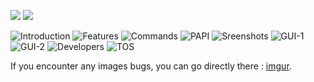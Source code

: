 [![](http://badge.henrya.org/spigot/version?id=42028&color=pink)](https://www.spigotmc.org/resources/mentionplayer-%E2%80%94-version-2-1-is-out.42028/)
[![](http://badge.henrya.org/spigotbukkit/downloads?spigot=42028&color=green)](https://www.spigotmc.org/resources/mentionplayer-%E2%80%94-version-2-1-is-out.42028/)

![Introduction](https://i.imgur.com/EFTDi68.png)
![Features](https://i.imgur.com/V9NozHp.png)
![Commands](https://i.imgur.com/CA6KUuP.png)
![PAPI](https://i.imgur.com/wGMoQYy.png)
![Sreenshots](https://i.imgur.com/DYoBwBB.png)
![GUI-1](https://i.imgur.com/llwX4QN.gif)
![GUI-2](https://i.imgur.com/tlJn4G4.gif)
![Developers](https://i.imgur.com/JR67yUV.png)
![TOS](https://i.imgur.com/PYpODLn.png)

If you encounter any images bugs, you can go directly there : [imgur](https://imgur.com/a/BtSKWOE).
